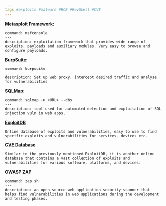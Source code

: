 ```yaml
---
tags #exploits #malware #RCE #RevShell #CVE
---
```


**Metasploit Framework:**

```
command: msfconsole
---
description: exploitation framework that provides wide range of exploits, payloads and auxiliary modules. Very easy to browse and configure payloads.
```

**BurpSuite:**

```
command: burpsuite
---
description: Set up web proxy, intercept desired traffic and analyse for vulnerabilities
```

**SQLMap:**

```
command: sqlmap -u <URL> --dbs
---
description: tool used for automated detection and exploitation of SQL injection vuln in web apps.
```

**[ExploitDB](https://www.exploit-db.com)**

```
Online database of exploits and vulnerabilities, easy to use to find specific exploits and vulnerabilities for services, devices etc. 
```

**[CVE Database](https://cve.mitre.org/)**

```
Similar to the previously mentioned ExploitDB, it is another online database that contains a vast collection of exploits and vulnerabilities for various software, platforms, and devices.
```

**OWASP ZAP**

```
command: zap.sh
---
description: an open-source web application security scanner that helps find vulnerabilities in web applications during the development and testing phases.
```
